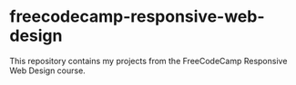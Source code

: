 # freecodecamp-responsive-web-design
This repository contains my projects from the FreeCodeCamp Responsive Web Design course.
